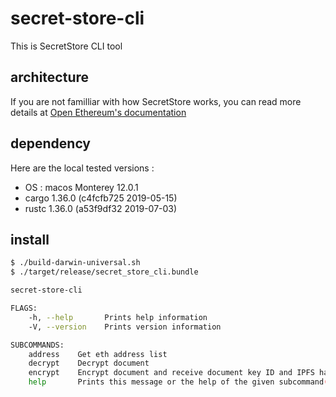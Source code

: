 # secret-store-cli

This is SecretStore CLI tool

## architecture

If you are not familliar with how SecretStore works, you can read more details at [Open Ethereum's documentation](https://openethereum.github.io/Secret-Store)

## dependency

Here are the local tested versions :

* OS : macos Monterey 12.0.1
* cargo 1.36.0 (c4fcfb725 2019-05-15)
* rustc 1.36.0 (a53f9df32 2019-07-03)

## install

```bash
$ ./build-darwin-universal.sh
$ ./target/release/secret_store_cli.bundle

secret-store-cli

FLAGS:
    -h, --help       Prints help information
    -V, --version    Prints version information

SUBCOMMANDS:
    address    Get eth address list
    decrypt    Decrypt document
    encrypt    Encrypt document and receive document key ID and IPFS hash
    help       Prints this message or the help of the given subcommand(s)
```
